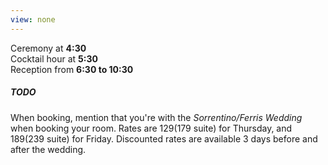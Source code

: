 ```yaml
---
view: none
---
```


Ceremony at **4:30**  
Cocktail hour at **5:30**  
Reception from **6:30 to 10:30**  

##### TODO

When booking, mention that you're with the *Sorrentino/Ferris Wedding* when booking your room. Rates are $129 ($179 suite) for Thursday, and $189 ($239 suite) for Friday. Discounted rates are available 3 days before and after the wedding.